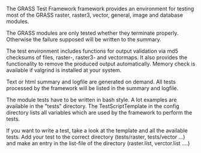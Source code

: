 The GRASS Test Framework framework provides an environment
for testing most of the GRASS raster, raster3, vector, general,
image and database modules.

The GRASS modules are only tested whether they terminate properly.
Otherwise the failure supposed will be written to the summary.

The test environment includes functions for output validation via
md5 checksums of files, raster-, raster3- and vectormaps.
It also provides the functionality to remove the produced output automatically.
Memory check is available if valgrind is installed at your system.

Text or html summary and logfile are generated on demand.
All tests processed by the framework will be listed in the
summary and logfile.

The module tests have to be written in bash style. A lot examples
are available in the "tests" directory. The TestScriptTemplate in the config
directory lists all variables which are used by the framework to perform the tests.

If you want to write a test, take a look at the template and all the
available tests. Add your test to the correct directory (tests/raster, tests/vector ...)
and make an entry in the list-file of the directory (raster.list, verctor.list ....)